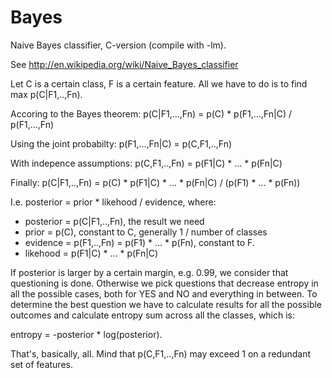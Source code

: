 Bayes
=====

Naive Bayes classifier, C-version (compile with -lm).

See http://en.wikipedia.org/wiki/Naive_Bayes_classifier

Let C is a certain class, F is a certain feature. All we have to do is to find max p(C|F1,..,Fn).

Accoring to the Bayes theorem: p(C|F1,...,Fn) = p(C) * p(F1,...,Fn|C) / p(F1,...,Fn)

Using the joint probabilty: p(F1,...,Fn|C) = p(C,F1,..,Fn)

With indepence assumptions: p(C,F1,..,Fn) = p(F1|C) * ... * p(Fn|C)

Finally: p(C|F1,..,Fn) = p(C) * p(F1|C) * ... * p(Fn|C) / (p(F1) * ... * p(Fn))

I.e. posterior = prior * likehood / evidence, where:

* posterior = p(C|F1,..,Fn), the result we need
* prior = p(C), constant to C, generally 1 / number of classes
* evidence = p(F1,..,Fn) = p(F1) * ... * p(Fn), constant to F.
* likehood = p(F1|C) * ... * p(Fn|C)

If posterior is larger by a certain margin, e.g. 0.99, we consider that questioning is done.
Otherwise we pick questions that decrease entropy in all the possible cases,
both for YES and NO and everything in between.
To determine the best question we have to calculate results for all the possible outcomes
and calculate entropy sum across all the classes, which is:

entropy = -posterior * log(posterior).

That's, basically, all. Mind that p(C,F1,..,Fn) may exceed 1 on a redundant set of features.





